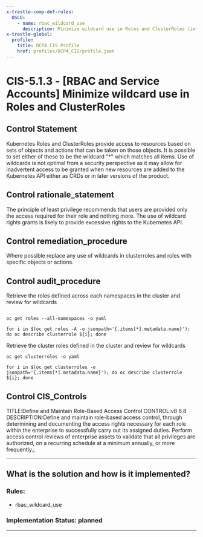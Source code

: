 ```yaml
---
x-trestle-comp-def-rules:
  OSCO:
    - name: rbac_wildcard_use
      description: Minimize wildcard use in Roles and ClusterRoles (info)
x-trestle-global:
  profile:
    title: OCP4 CIS Profile
    href: profiles/OCP4_CIS/profile.json
---
```


# CIS-5.1.3 - \[RBAC and Service Accounts\] Minimize wildcard use in Roles and ClusterRoles

## Control Statement

Kubernetes Roles and ClusterRoles provide access to resources based on sets of objects and actions that can be taken on those objects. It is possible to set either of these to be the wildcard "*" which matches all items.     Use of wildcards is not optimal from a security perspective as it may allow for inadvertent access to be granted when new resources are added to the Kubernetes API either as CRDs or in later versions of the product.

## Control rationale_statement

The principle of least privilege recommends that users are provided only the access required for their role and nothing more. The use of wildcard rights grants is likely to provide excessive rights to the Kubernetes API.

## Control remediation_procedure

Where possible replace any use of wildcards in clusterroles and roles with specific objects or actions.

## Control audit_procedure

Retrieve the roles defined across each namespaces in the cluster and review for wildcards

```

oc get roles --all-namespaces -o yaml

for i in $(oc get roles -A -o jsonpath='{.items[*].metadata.name}'); do oc describe clusterrole ${i}; done
```

Retrieve the cluster roles defined in the cluster and review for wildcards

```
oc get clusterroles -o yaml

for i in $(oc get clusterroles -o jsonpath='{.items[*].metadata.name}'); do oc describe clusterrole ${i}; done
```

## Control CIS_Controls

TITLE:Define and Maintain Role-Based Access Control CONTROL:v8 6.8 DESCRIPTION:Define and maintain role-based access control, through determining and documenting the access rights necessary for each role within the enterprise to successfully carry out its assigned duties. Perform access control reviews of enterprise assets to validate that all privileges are authorized, on a recurring schedule at a minimum annually, or more frequently.;

______________________________________________________________________

## What is the solution and how is it implemented?

<!-- For implementation status enter one of: implemented, partial, planned, alternative, not-applicable -->

<!-- Note that the list of rules under ### Rules: is read-only and changes will not be captured after assembly to JSON -->

<!-- Add control implementation description here for control: CIS-5.1.3 -->

### Rules:

  - rbac_wildcard_use

### Implementation Status: planned

______________________________________________________________________
